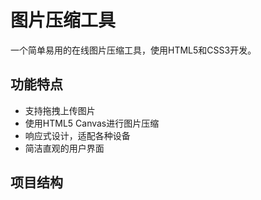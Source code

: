 # 图片压缩工具

一个简单易用的在线图片压缩工具，使用HTML5和CSS3开发。

## 功能特点

- 支持拖拽上传图片
- 使用HTML5 Canvas进行图片压缩
- 响应式设计，适配各种设备
- 简洁直观的用户界面

## 项目结构